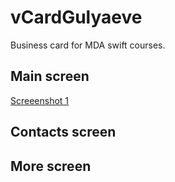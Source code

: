 # vCardGulyaeve
Business card for MDA swift courses.

## Main screen

[Screeenshot 1](https://github.com/gulyaeve/vCardGulyaeve/blob/main/vCardGulyaeve/Screenshots/Screen1.png)

## Contacts screen

## More screen
